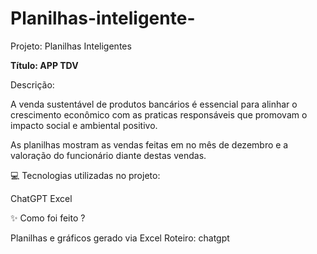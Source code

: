 # Planilhas-inteligente-

Projeto: Planilhas Inteligentes

**Título: APP TDV**


Descrição: 

A venda sustentável de produtos bancários é essencial para alinhar o crescimento econômico com as praticas responsáveis que promovam o impacto social e ambiental positivo.

As planilhas mostram as vendas feitas em no mês de dezembro e a valoração do funcionário diante destas vendas.

💻 Tecnologias utilizadas no projeto:

ChatGPT
Excel

✨ Como foi feito ?

Planilhas e gráficos gerado via Excel
Roteiro: chatgpt
